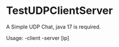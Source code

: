 # TestUDPClientServer
A Simple UDP Chat, java 17 is required.

Usage:
-client <name> <ip> <port>
-server <port> \[ip]

